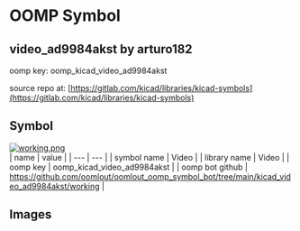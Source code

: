 # OOMP Symbol  
## video_ad9984akst  by arturo182  
  
oomp key: oomp_kicad_video_ad9984akst  
  
source repo at: [https://gitlab.com/kicad/libraries/kicad-symbols](https://gitlab.com/kicad/libraries/kicad-symbols)  
## Symbol  
  
[![working.png](working_600.png)](working.png)  
| name | value | 
| --- | --- | 
| symbol name | Video | 
| library name | Video | 
| oomp key | oomp_kicad_video_ad9984akst | 
| oomp bot github | https://github.com/oomlout/oomlout_oomp_symbol_bot/tree/main/kicad_video_ad9984akst/working | 
## Images  
